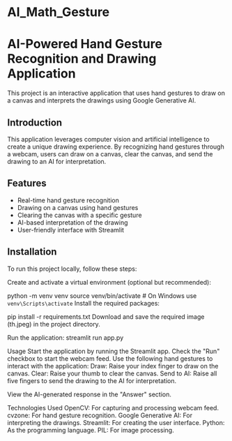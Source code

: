 # AI_Math_Gesture
# AI-Powered Hand Gesture Recognition and Drawing Application

This project is an interactive application that uses hand gestures to draw on a canvas and interprets the drawings using Google Generative AI.

## Introduction
This application leverages computer vision and artificial intelligence to create a unique drawing experience. By recognizing hand gestures through a webcam, users can draw on a canvas, clear the canvas, and send the drawing to an AI for interpretation.

## Features
- Real-time hand gesture recognition
- Drawing on a canvas using hand gestures
- Clearing the canvas with a specific gesture
- AI-based interpretation of the drawing
- User-friendly interface with Streamlit

## Installation
To run this project locally, follow these steps:


Create and activate a virtual environment (optional but recommended):

python -m venv venv
source venv/bin/activate  # On Windows use `venv\Scripts\activate`
Install the required packages:


pip install -r requirements.txt
Download and save the required image (th.jpeg) in the project directory.


Run the application:
streamlit run app.py


Usage
Start the application by running the Streamlit app.
Check the "Run" checkbox to start the webcam feed.
Use the following hand gestures to interact with the application:
Draw: Raise your index finger to draw on the canvas.
Clear: Raise your thumb to clear the canvas.
Send to AI: Raise all five fingers to send the drawing to the AI for interpretation.


View the AI-generated response in the "Answer" section.

Technologies Used
OpenCV: For capturing and processing webcam feed.
cvzone: For hand gesture recognition.
Google Generative AI: For interpreting the drawings.
Streamlit: For creating the user interface.
Python: As the programming language.
PIL: For image processing.   
